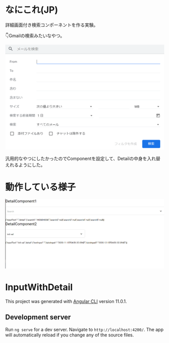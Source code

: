 # なにこれ(JP)

詳細画面付き検索コンポーネントを作る実験。

👇Gmailの検索みたいなやつ。

![](./.attachements/2020-11-15-13-45-14.png)

汎用的なやつにしたかったのでComponentを設定して、Detailの中身を入れ替えれるようにした。

# 動作している様子

![](./.attachements/capture.gif)

# InputWithDetail

This project was generated with [Angular CLI](https://github.com/angular/angular-cli) version 11.0.1.

## Development server

Run `ng serve` for a dev server. Navigate to `http://localhost:4200/`. The app will automatically reload if you change any of the source files.
